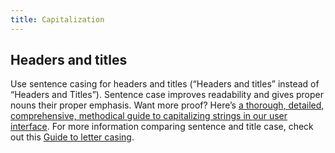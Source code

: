 ```yaml
---
title: Capitalization
---
```

## Headers and titles

Use sentence casing for headers and titles (“Headers and titles” instead of “Headers and Titles”). Sentence case improves readability and gives proper nouns their proper emphasis. Want more proof? Here’s [a thorough, detailed, comprehensive, methodical guide to capitalizing strings in our user interface](https://medium.design/a-thorough-detailed-comprehensive-methodical-guide-to-capitalizing-strings-in-our-user-interface-11b39da146f3). For more information comparing sentence and title case, check out this [Guide to letter casing](https://uxplanet.org/why-letter-casing-is-important-to-consider-during-design-decisions-50402acd0a4e).